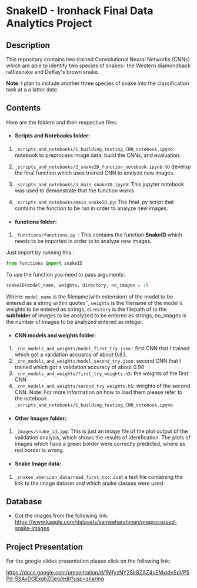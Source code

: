 # SnakeID - Ironhack Final Data Analytics Project

## Description
This repository contains two trained Convolutional Neural Networks (CNNs) which are able to identify two species of snakes- the Western diamondback rattlesnake and DeKay's brown snake. 

**Note**: I plan to include another three species of snake into the classification task at a a latter date. 

## Contents 
Here are the folders and their respective files:

- #### Scripts and Notebooks folder:

1. `_scripts_and_notebooks/1_building_testing_CNN_notebook.ipynb`: notebook to preprocess image data, build the CNNs, and evaluation.

2. `_scripts_and_notebooks/2_snakeID_function_notebook.ipynb`: to develop the final function which uses trained CNN to analyze new images. 

3. `_scripts_and_notebooks/3_main_snakeID.ipynb`: This jupyter notebook was used to demonstrate that the function works

4. `_scripts_and_notebooks/main_snakeID.py`: The final .py script that contains the function to be run in order to analyze new images. 


- #### functions folder:

1. `_functions/functions.py `: This contains the function **SnakeID** which needs to be imported in order to to analyze new images.  

  Just import by running this :
  ```python
  from functions import snakeID
  ``` 

  To use the function you need to pass arguments:
  ```python
  snakeID(model_name, weights, directory, no_images = 1)
  ``` 
  Where:
   `model_name` is the filename(with extension) of the model to be entered as a string within quotes'', 
   `weights` is the filename of the model's weights to be entered as strings, 
   `directory` is the filepath of to the **subfolder** of images to be analyzed to be entered as strings, 
   no_images  is the number of images to be analyzed entered as integer. 



- #### CNN models and weights folder:
1. `_cnn_models_and_weights/model_first_try.json` : first CNN that I trained which got a validation accuarcy of about 0.83.
2. `_cnn_models_and_weights/model_second_try.json`: second CNN that I trained which got a validation accuracy of about 0.90 
3. `_cnn_models_and_weights/first_try_weights.h5`: the weights of the first CNN 
4. `_cnn_models_and_weights/second_try_weights.h5`: weights of the second CNN. 
Note: For more information on how to load them please refer to the notebook `_scripts_and_notebooks/1_building_testing_CNN_notebook.ipynb`

- #### Other Images folder:
1. `_images/snake_id.jpg`: This is just an image file of the plot output of the validation analysis, which shows the results of idenification. The plots of images which have a green border were correctly predicted, where as red border is wrong.

- #### Snake Image data:
1. `_snakes_american_data/read_first.txt`: Just a text file containing the link to the image dataset and which snake classes were used.


## Database

- Got the images from the following link:
https://www.kaggle.com/datasets/sameeharahman/preprocessed-snake-images

## Project Presentation
For the google slides presentation please click on the following link:

https://docs.google.com/presentation/d/1MfyzNY2Sk8ZAZ4uEMxidvSpVP5Pd-5SAvDGExghZOeo/edit?usp=sharing
